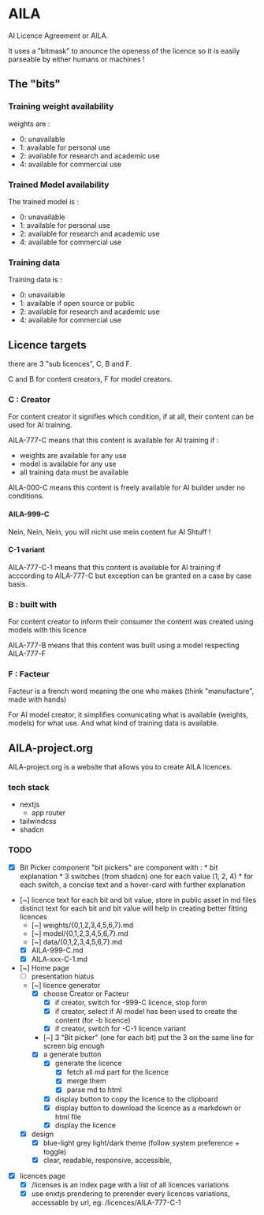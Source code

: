 # AILA

AI Licence Agreement or AILA.

It uses a "bitmask" to anounce the openess of the licence so it is easily parseable by either humans or machines !

## The "bits"

### Training weight availability

weights are :

* 0: unavailable
* 1: available for personal use
* 2: available for research and academic use
* 4: available for commercial use

### Trained Model availability

The trained model is :

* 0: unavailable
* 1: available for personal use
* 2: available for research and academic use
* 4: available for commercial use

### Training data

Training data is :

* 0: unavailable
* 1: available if open source or public
* 2: available for research and academic use
* 4: available for commercial use

## Licence targets

there are 3 "sub licences", C, B and F.

C and B for content creators, F for model creators.

### C : Creator

For content creator it signifies which condition, if at all, their content can be used for AI training.

AILA-777-C means that this content is available for AI training if :
* weights are available for any use
* model is available for any use
* all training data must be available

AILA-000-C means this content is freely available for AI builder under no conditions.

#### AILA-999-C

Nein, Nein, Nein, you will nicht use mein content fur AI Shtuff !

#### C-1 variant

AILA-777-C-1 means that this content is available for AI training if acccording to AILA-777-C but exception can be granted on a case by case basis.

### B : built with

For content creator to inform their consumer the content was created using models with this licence

AILA-777-B means that this content was built using a model respecting AILA-777-F

### F : Facteur

Facteur is a french word meaning the one who makes (think "manufacture", made with hands)

For AI model creator, it simplifies comunicating what is available (weights, models) for what use.
And what kind of training data is available.

## AILA-project.org

AILA-project.org is a website that allows you to create AILA licences.

### tech stack

* nextjs
    * app router
* tailwindcss
* shadcn

### TODO

* [x] Bit Picker component
    "bit pickers" are component with :
        * bit explanation
        * 3 switches (from shadcn) one for each value (1, 2, 4) 
        * for each switch, a concise text and a hover-card with further explanation
* [~] licence text for each bit and bit value, store in public asset in md files
    distinct text for each bit and bit value will help in creating better fitting licences
    * [~] weights/{0,1,2,3,4,5,6,7}.md
    * [~] model/{0,1,2,3,4,5,6,7}.md
    * [~] data/{0,1,2,3,4,5,6,7}.md
    * [x] AILA-999-C.md
    * [x] AILA-xxx-C-1.md
* [~] Home page
    * [ ] presentation hiatus
    * [~] licence generator
        * [x] choose Creator or Facteur
            * [x] if creator, switch for -999-C licence, stop form
            * [x] if creator, select if AI model has been used to create the content (for -b licence)
            * [x] if creator, switch for -C-1 licence variant
        * [~] 3 "Bit picker" (one for each bit)
            put the 3 on the same line for screen big enough
        * [x] a generate button
            * [x] generate the licence
                * [x] fetch all md part for the licence
                * [x] merge them
                * [x] parse md to html
            * [x] display button to copy the licence to the clipboard
            * [x] display button to download the licence as a markdown or html file
            * [x] display the licence
    * [x] design
        * [x] blue-light grey light/dark theme (follow system preference + toggle)
        * [x] clear, readable, responsive, accessible,
* [x] licences page
    * [x] /licenses is an index page with a list of all licences variations
    * [x] use enxtjs prendering to prerender every licences variations, accessable by url, eg: /licences/AILA-777-C-1
